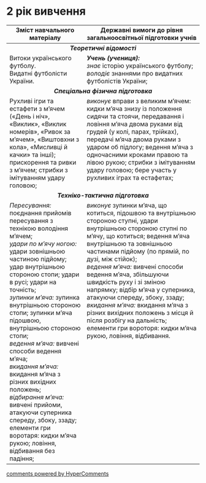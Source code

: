 <div id="hypercomments_widget" class="js-hypercomments-widget invisible"></div>

# 2 рік вивчення

<table>
  <tr>
    <td width="40%" align="center"><b>Зміст навчального матеріалу</b></td>
    <td width="60%" align="center"><b>Державні вимоги до рівня загальноосвітньої підготовки учнів</b></td>
  </tr>
<tbody>
  <tr>
    <td align="center" colspan="2" width="40%" style="vertical-align:top !important;">
    <b><i>Теоретичні відомості</i></b>
    </td>
  </tr>
  <tr>
    <td width="40%" style="vertical-align:top !important;">
    Витоки українського футболу.<br>
    Видатні футболісти України.
    </td>
    <td width="60%" style="vertical-align:top !important;">
	   <i><b>Учень (учениця):</b></i><br>
	   <i>знає</i> історію українського футболу;<br>
     <i>володіє</i> знаннями про видатних футболістів України;
	  </td>
  </tr>
  <tr>
    <td align="center" colspan="2" width="40%" style="vertical-align:top !important;">
    <b><i>Спеціальна фізична підготовка</i></b>
    </td>
  </tr>
  <tr>
    <td width="40%" style="vertical-align:top !important;">
    Рухливі ігри та естафети з м’ячем («День і ніч», «Виклик», «Виклик номерів», «Ривок за м’ячем», «Виштовхни з кола», «Мисливці й качки» та інші); прискорення та ривки з м’ячем; стрибки з імітуванням удару головою;
    </td>
    <td width="60%" style="vertical-align:top !important;">
     <i>виконує</i> вправи з великим м’ячем: кидки м’яча знизу із положення сидячи та стоячи, передавання і ловіння м’яча двома руками від грудей (у колі, парах, трійках), передачі м’яча двома руками з ударом об підлогу; ведення м’яча з одночасними кроками правою та лівою рукою; стрибки з імітуванням удару головою; бере участь у рухливих іграх та естафетах;
    </td>
  </tr>
  <tr>
    <td align="center" colspan="2" width="40%" style="vertical-align:top !important;">
    <b><i>Техніко-тактична підготовка</i></b>
    </td>
  </tr>
  <tr>
    <td width="40%" style="vertical-align:top !important;">
    <i>Пересування:</i> поєднання прийомів пересування з технікою володіння м’ячем;<br>
    <i>удари по м’ячу ногою:</i> удари зовнішньою частиною підйому; удар внутрішньою стороною стопи; удари в русі; удари на точність;<br>
    <i>зупинки м’яча:</i> зупинка внутрішньою стороною стопи; зупинки м’яча підошвою, внутрішньою стороною стопи;<br>
    <i>ведення м’яча:</i> вивчені способи ведення м’яча;<br>
    <i>вкидання м’яча:</i> вкидання м’яча з різних вихідних положень;<br>
    <i>відбирання м’яча:</i> вивчені прийоми, атакуючи суперника спереду, збоку, ззаду; елементи гри воротаря: кидки м’яча рукою; ловіння, відбивання без падіння;<br>
    </td>
    <td width="60%" style="vertical-align:top !important;">
    <i>виконує</i> зупинки м’яча, що котиться, підошвою та внутрішньою стороною ступні, удари внутрішньою стороною ступні по м’ячу, що котиться; ведення м’яча внутрішньою та зовнішньою частинами підйому (по прямій, по дузі, між стійок);<br>
    <i>ведення м’яча:</i> вивчені способи ведення м’яча, збільшуючи швидкість руху і зі зміною напрямку; відбір м’яча у суперника, атакуючи спереду, збоку, ззаду;<br>
    <i>вкидання м’яча:</i> вкидання м’яча з різних вихідних положень з місця й після розбігу на дальність; елементи гри вороторя: кидки м’яча рукою, ловіння, відбивання.
    </td>
  </tr>
</tbody>
</table>

<div class="js-hypercomments-container">
<a href="http://hypercomments.com" class="hc-link" title="comments widget">comments powered by HyperComments</a>
</div>